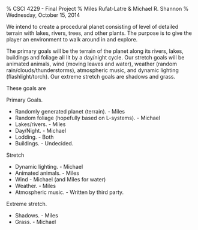 % CSCI 4229 - Final Project
% Miles Rufat-Latre & Michael R. Shannon
% Wednesday, October 15, 2014


We intend to create a procedural planet consisting of level of detailed terrain
with lakes, rivers, trees, and other plants.  The purpose is to give the player
an environment to walk around in and explore.

The primary goals will be the terrain of the planet along its rivers, lakes,
buildings and foliage all lit by a day/night cycle.  Our stretch goals will be
animated animals, wind (moving leaves and water), weather (random
rain/clouds/thunderstorms), atmospheric music, and dynamic lighting
(flashlight/torch).  Our extreme stretch goals are shadows and grass.

These goals are


Primary Goals.
+ Randomly generated planet (terrain). - Miles
+ Random foliage (hopefully based on L-systems). - Michael
+ Lakes/rivers. - Miles
+ Day/Night. - Michael
+ Lodding. - Both
+ Buildings. - Undecided.




Stretch
+ Dynamic lighting. - Michael
+ Animated animals. - Miles
+ Wind - Michael (and Miles for water)
+ Weather. - Miles
+ Atmospheric music. - Written by third party.



Extreme stretch.
+ Shadows. - Miles
+ Grass. - Michael

